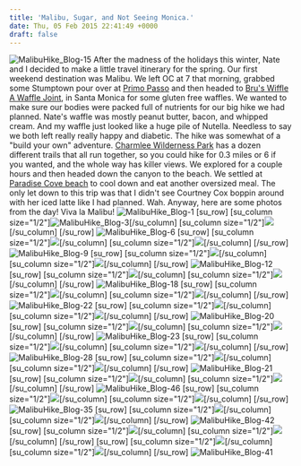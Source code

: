 ```yaml
---
title: 'Malibu, Sugar, and Not Seeing Monica.'
date: Thu, 05 Feb 2015 22:41:49 +0000
draft: false
---
```


![MalibuHike_Blog-15](http://djh82r8xhqebh.cloudfront.net/uploads/2015/02/MalibuHike_Blog-15.jpg) After the madness of the holidays this winter, Nate and I decided to make a little travel itinerary for the spring. Our first weekend destination was Malibu. We left OC at 7 that morning, grabbed some Stumptown pour over at [Primo Passo](http://www.yelp.com/biz/primo-passo-coffee-co-santa-monica-4) and then headed to [Bru's Wiffle A Waffle Joint](http://www.yelp.com/biz/brus-wiffle-a-waffle-joint-santa-monica), in Santa Monica for some gluten free waffles. We wanted to make sure our bodies were packed full of nutrients for our big hike we had planned. Nate's waffle was mostly peanut butter, bacon, and whipped cream. And my waffle just looked like a huge pile of Nutella. Needless to say we both left really really happy and diabetic. The hike was somewhat of a "build your own" adventure. [Charmlee Wilderness Park](http://www.malibucity.org/facilities/facility/details/Charmlee-Wilderness-Park-8) has a dozen different trails that all run together, so you could hike for 0.3 miles or 6 if you wanted, and the whole way has killer views. We explored for a couple hours and then headed down the canyon to the beach. We settled at [Paradise Cove beach](http://www.paradisecovemalibu.com/) to cool down and eat another oversized meal. The only let down to this trip was that I didn't see Courtney Cox boppin around with her iced latte like I had planned. Wah. Anyway, here are some photos from the day! Viva la Malibu! ![MalibuHike_Blog-1](http://djh82r8xhqebh.cloudfront.net/uploads/2015/02/MalibuHike_Blog-1.jpg) \[su\_row\] \[su\_column size="1/2"\]![MalibuHike_Blog-3](http://djh82r8xhqebh.cloudfront.net/uploads/2015/02/MalibuHike_Blog-3.jpg)\[/su\_column\] \[su\_column size="1/2"\]![](http://djh82r8xhqebh.cloudfront.net/uploads/2015/02/MalibuHike_Blog-8.jpg)\[/su\_column\] \[/su\_row\] ![MalibuHike_Blog-6](http://djh82r8xhqebh.cloudfront.net/uploads/2015/02/MalibuHike_Blog-6.jpg) \[su\_row\] \[su\_column size="1/2"\]![](http://djh82r8xhqebh.cloudfront.net/uploads/2015/02/MalibuHike_Blog-5.jpg)\[/su\_column\] \[su\_column size="1/2"\]![](http://djh82r8xhqebh.cloudfront.net/uploads/2015/02/MalibuHike_Blog-2.jpg)\[/su\_column\] \[/su\_row\] ![MalibuHike_Blog-9](http://djh82r8xhqebh.cloudfront.net/uploads/2015/02/MalibuHike_Blog-9.jpg) \[su\_row\] \[su\_column size="1/2"\]![](http://djh82r8xhqebh.cloudfront.net/uploads/2015/02/MalibuHike_Blog-16.jpg)\[/su\_column\] \[su\_column size="1/2"\]![](http://djh82r8xhqebh.cloudfront.net/uploads/2015/02/MalibuHike_Blog-13.jpg)\[/su\_column\] \[/su\_row\] ![MalibuHike_Blog-12](http://djh82r8xhqebh.cloudfront.net/uploads/2015/02/MalibuHike_Blog-12.jpg) \[su\_row\] \[su\_column size="1/2"\]![](http://djh82r8xhqebh.cloudfront.net/uploads/2015/02/MalibuHike_Blog-17.jpg)\[/su\_column\] \[su\_column size="1/2"\]![](http://djh82r8xhqebh.cloudfront.net/uploads/2015/02/MalibuHike_Blog-10.jpg)\[/su\_column\] \[/su\_row\] ![MalibuHike_Blog-18](http://djh82r8xhqebh.cloudfront.net/uploads/2015/02/MalibuHike_Blog-18.jpg) \[su\_row\] \[su\_column size="1/2"\]![](http://djh82r8xhqebh.cloudfront.net/uploads/2015/02/MalibuHike_Blog-11.jpg)\[/su\_column\] \[su\_column size="1/2"\]![](http://djh82r8xhqebh.cloudfront.net/uploads/2015/02/MalibuHike_Blog-19.jpg)\[/su\_column\] \[/su\_row\] ![MalibuHike_Blog-22](http://djh82r8xhqebh.cloudfront.net/uploads/2015/02/MalibuHike_Blog-22.jpg) \[su\_row\] \[su\_column size="1/2"\]![](http://djh82r8xhqebh.cloudfront.net/uploads/2015/02/MalibuHike_Blog-7.jpg)\[/su\_column\] \[su\_column size="1/2"\]![](http://djh82r8xhqebh.cloudfront.net/uploads/2015/02/MalibuHike_Blog-24.jpg)\[/su\_column\] \[/su\_row\] ![MalibuHike_Blog-20](http://djh82r8xhqebh.cloudfront.net/uploads/2015/02/MalibuHike_Blog-20.jpg) \[su\_row\] \[su\_column size="1/2"\]![](http://djh82r8xhqebh.cloudfront.net/uploads/2015/02/MalibuHike_Blog-26.jpg)\[/su\_column\] \[su\_column size="1/2"\]![](http://djh82r8xhqebh.cloudfront.net/uploads/2015/02/MalibuHike_Blog-29.jpg)\[/su\_column\] \[/su\_row\] ![MalibuHike_Blog-23](http://djh82r8xhqebh.cloudfront.net/uploads/2015/02/MalibuHike_Blog-23.jpg) \[su\_row\] \[su\_column size="1/2"\]![](http://djh82r8xhqebh.cloudfront.net/uploads/2015/02/MalibuHike_Blog-25.jpg)\[/su\_column\] \[su\_column size="1/2"\]![](http://djh82r8xhqebh.cloudfront.net/uploads/2015/02/MalibuHike_Blog-30.jpg)\[/su\_column\] \[/su\_row\] ![MalibuHike_Blog-28](http://djh82r8xhqebh.cloudfront.net/uploads/2015/02/MalibuHike_Blog-28.jpg) \[su\_row\] \[su\_column size="1/2"\]![](http://djh82r8xhqebh.cloudfront.net/uploads/2015/02/MalibuHike_Blog-31.jpg)\[/su\_column\] \[su\_column size="1/2"\]![](http://djh82r8xhqebh.cloudfront.net/uploads/2015/02/MalibuHike_Blog-15.jpg)\[/su\_column\] \[/su\_row\] ![MalibuHike_Blog-21](http://djh82r8xhqebh.cloudfront.net/uploads/2015/02/MalibuHike_Blog-21.jpg) \[su\_row\] \[su\_column size="1/2"\]![](http://djh82r8xhqebh.cloudfront.net/uploads/2015/02/MalibuHike_Blog-14.jpg)\[/su\_column\] \[su\_column size="1/2"\]![](http://djh82r8xhqebh.cloudfront.net/uploads/2015/02/MalibuHike_Blog-4.jpg)\[/su\_column\] \[/su\_row\] ![MalibuHike_Blog-46](http://djh82r8xhqebh.cloudfront.net/uploads/2015/02/MalibuHike_Blog-46.jpg) \[su\_row\] \[su\_column size="1/2"\]![](http://djh82r8xhqebh.cloudfront.net/uploads/2015/02/MalibuHike_Blog-33.jpg)\[/su\_column\] \[su\_column size="1/2"\]![](http://djh82r8xhqebh.cloudfront.net/uploads/2015/02/MalibuHike_Blog-43.jpg)\[/su\_column\] \[/su\_row\] ![MalibuHike_Blog-35](http://djh82r8xhqebh.cloudfront.net/uploads/2015/02/MalibuHike_Blog-35.jpg) \[su\_row\] \[su\_column size="1/2"\]![](http://djh82r8xhqebh.cloudfront.net/uploads/2015/02/MalibuHike_Blog-44.jpg)\[/su\_column\] \[su\_column size="1/2"\]![](http://djh82r8xhqebh.cloudfront.net/uploads/2015/02/MalibuHike_Blog-37.jpg)\[/su\_column\] \[/su\_row\] ![MalibuHike_Blog-42](http://djh82r8xhqebh.cloudfront.net/uploads/2015/02/MalibuHike_Blog-42.jpg) \[su\_row\] \[su\_column size="1/2"\]![](http://djh82r8xhqebh.cloudfront.net/uploads/2015/02/MalibuHike_Blog-34.jpg)\[/su\_column\] \[su\_column size="1/2"\]![](http://djh82r8xhqebh.cloudfront.net/uploads/2015/02/MalibuHike_Blog-40.jpg)\[/su\_column\] \[/su\_row\] \[su\_row\] \[su\_column size="1/2"\]![](http://djh82r8xhqebh.cloudfront.net/uploads/2015/02/MalibuHike_Blog-38.jpg)\[/su\_column\] \[su\_column size="1/2"\]![](http://djh82r8xhqebh.cloudfront.net/uploads/2015/02/MalibuHike_Blog-39.jpg)\[/su\_column\] \[/su\_row\] ![MalibuHike_Blog-41](http://djh82r8xhqebh.cloudfront.net/uploads/2015/02/MalibuHike_Blog-41.jpg)
